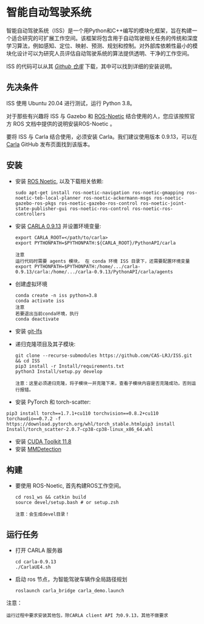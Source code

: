 
# 智能自动驾驶系统

智能自动驾驶系统（ISS）是一个用Python和C++编写的模块化框架，旨在构建一个适合研究的可扩展工作空间。该框架将包含用于自动驾驶相关任务的传统和深度学习算法，例如感知、定位、映射、预测、规划和控制。对外部库依赖性最小的模块化设计可以为研究人员评估自动驾驶系统的算法提供透明、干净的工作空间。

ISS 的代码可以从其 [*Github 仓库*](https://github.com/CAS-LRJ/ISS)  下载，其中可以找到详细的安装说明。

## 先决条件

ISS 使用 Ubuntu 20.04 进行测试，运行 Python 3.8。

对于那些有兴趣将 ISS 与 Gazebo 和 [ROS-Noetic](https://wiki.ros.org/noetic/Installation) 结合使用的人，您应该按照官方 ROS 文档中提供的说明安装ROS-Noetic 。

要将 ISS 与 Carla 结合使用，必须安装 Carla。我们建议使用版本 0.9.13，可以在 [Carla](https://github.com/carla-simulator/carla/releases) GitHub 发布页面找到该版本。

## 安装

- 安装 [ROS Noetic](http://wiki.ros.org/noetic/Installation), 以及下载相关依赖:

  ```
  sudo apt-get install ros-noetic-navigation ros-noetic-gmapping ros-noetic-teb-local-planner ros-noetic-ackermann-msgs ros-noetic-gazebo-ros-pkgs ros-noetic-gazebo-ros-control ros-noetic-joint-state-publisher-gui ros-noetic-ros-control ros-noetic-ros-controllers
  ```


- 安装 [CARLA 0.9.13](https://github.com/carla-simulator/carla/releases/tag/0.9.13/) 并设置环境变量:

  ```
  export CARLA_ROOT=</path/to/carla>
  export PYTHONPATH=$PYTHONPATH:${CARLA_ROOT}/PythonAPI/carla

  注意
  运行代码时需要 agents 模块， 在 conda 环境 ISS 目录下，还需要配置环境变量
  export PYTHONPATH=$PYTHONPATH:/home/.../carla-0.9.13/carla:/home/.../carla-0.9.13/PythonAPI/carla/agents
  ```


- 创建虚拟环境

  ```
  conda create -n iss python=3.8
  conda activate iss
  注意
  若要退出当前conda环境，执行
  conda deactivate
  ```


- 安装 [git-lfs](https://git-lfs.github.com/)

- 递归克隆项目及其子模块:

  ```
  git clone --recurse-submodules https://github.com/CAS-LRJ/ISS.git && cd ISS
  pip3 install -r Install/requirements.txt
  python3 Install/setup.py develop

  注意：这里必须递归克隆，将子模块一并克隆下来，查看子模块内容是否克隆成功，否则运行报错。
  ```


-   安装 PyTorch 和 torch-scatter:

  ```
  pip3 install torch==1.7.1+cu110 torchvision==0.8.2+cu110 torchaudio==0.7.2 -f https://download.pytorch.org/whl/torch_stable.htmlpip3 install Install/torch_scatter-2.0.7-cp38-cp38-linux_x86_64.whl
  ```


- 安装 [CUDA Toolkit 11.8](https://developer.nvidia.com/cuda-11-8-0-download-archive)
- 安装 [MMDetection](https://mmdetection.readthedocs.io/en/latest/get_started.html)

## 构建
- 要使用 ROS-Noetic, 首先构建ROS工作空间。

  ```
  cd ros1_ws && catkin build
  source devel/setup.bash # or setup.zsh

  注意：会生成devel目录！
  ```

## 运行任务

- 打开 CARLA 服务器

  ```
  cd carla-0.9.13
  ./CarlaUE4.sh
  ```


- 启动 ros 节点，为智能驾驶车辆作全局路径规划

  ```
  roslaunch carla_bridge carla_demo.launch
  ```

注意：

```
运行过程中要求安装其他包，除CARLA client API 为0.9.13，其他不做要求
```